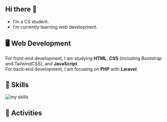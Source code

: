 ## Hi there 👋
- I'm a CS student.
- I'm currently learning web development.

## 🖥️ Web Development
For front-end development, I am studying **HTML**, **CSS** (including Bootstrap and TailwindCSS), and **JavaScript**. <br>
For back-end development, I am focusing on **PHP** with **Laravel**. <br>

## 🌱 Skills
<img alt="my skills" src="https://skillicons.dev/icons?theme=dark&perline=7&i=html,css,js,php,laravel" />

## 💪 Activities

<!--
**Aoi3u/Aoi3u** is a ✨ _special_ ✨ repository because its `README.md` (this file) appears on your GitHub profile.

Here are some ideas to get you started:

<!--I am currently learning the basics of web development, focusing on both front-end and back-end fundamentals. <br> 
- 🔭 I’m currently working on ...
- 🌱 I’m currently learning 
- 👯 I’m looking to collaborate on ...
- 🤔 I’m looking for help with ...
- 💬 Ask me about ...
- 📫 How to reach me: ...
- 😄 Pronouns: ...
- ⚡ Fun fact: ...
-->

